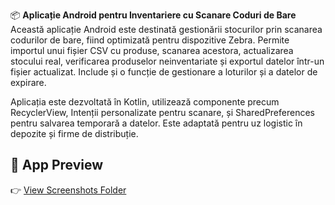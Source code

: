 📦 **Aplicație Android pentru Inventariere cu Scanare Coduri de Bare**
Această aplicație Android este destinată gestionării stocurilor prin scanarea codurilor de bare, fiind optimizată pentru dispozitive Zebra. 
Permite importul unui fișier CSV cu produse, scanarea acestora, actualizarea stocului real, verificarea produselor neinventariate și exportul datelor într-un fișier actualizat. 
Include și o funcție de gestionare a loturilor și a datelor de expirare.

Aplicația este dezvoltată în Kotlin, utilizează componente precum RecyclerView, Intenții personalizate pentru scanare, și SharedPreferences pentru salvarea temporară a datelor. 
Este adaptată pentru uz logistic în depozite și firme de distribuție.


## 📲 App Preview

👉 [View Screenshots Folder](./app/src/main/java/images)
